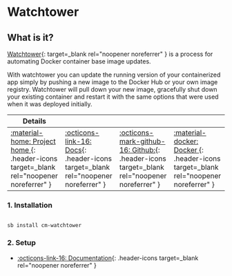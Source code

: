 # Watchtower

## What is it?

[Watchtower](https://containrrr.dev/watchtower/){: target=_blank rel="noopener noreferrer" } is a process for automating Docker container base image updates.

With watchtower you can update the running version of your containerized app simply by pushing a new image to the Docker Hub or your own image registry. Watchtower will pull down your new image, gracefully shut down your existing container and restart it with the same options that were used when it was deployed initially.

| Details     |             |             |             |
|-------------|-------------|-------------|-------------|
| [:material-home: Project home ](https://containrrr.dev/watchtower/){: .header-icons target=_blank rel="noopener noreferrer" } | [:octicons-link-16: Docs](https://containrrr.github.io/watchtower){: .header-icons target=_blank rel="noopener noreferrer" } | [:octicons-mark-github-16: Github:](https://github.com/containrrr/watchtower){: .header-icons target=_blank rel="noopener noreferrer" } | [:material-docker: Docker ](https://hub.docker.com/r/containrrr/watchtower){: .header-icons target=_blank rel="noopener noreferrer" }|

### 1. Installation

``` shell

sb install cm-watchtower

```

### 2. Setup

- [:octicons-link-16: Documentation](https://containrrr.github.io/watchtower){: .header-icons target=_blank rel="noopener noreferrer" }
